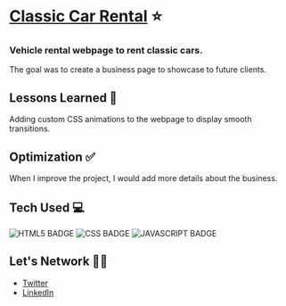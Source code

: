 # <a target="_blank" href="https://classicrentals.netlify.app/">Classic Car Rental</a> ⭐️

### Vehicle rental webpage to rent classic cars.   

The goal was to create a business page to showcase to future clients.

## Lessons Learned 💭

Adding custom CSS animations to the webpage to display smooth transitions.

## Optimization ✅

When I improve the project, I would add more details about the business.

## Tech Used 💻

![HTML5 BADGE](https://img.shields.io/static/v1?label=|&message=HTML5&color=23555f&style=plastic&logo=html5)
![CSS BADGE](https://img.shields.io/static/v1?label=|&message=CSS3&color=285f65&style=plastic&logo=css3)
![JAVASCRIPT BADGE](https://img.shields.io/static/v1?label=|&message=JAVASCRIPT&color=3c7f5d&style=plastic&logo=javascript)

## Let's Network 👋🏽
- [Twitter](https://twitter.com/home)
- [LinkedIn](https://www.linkedin.com/in/stefantaitano/)
